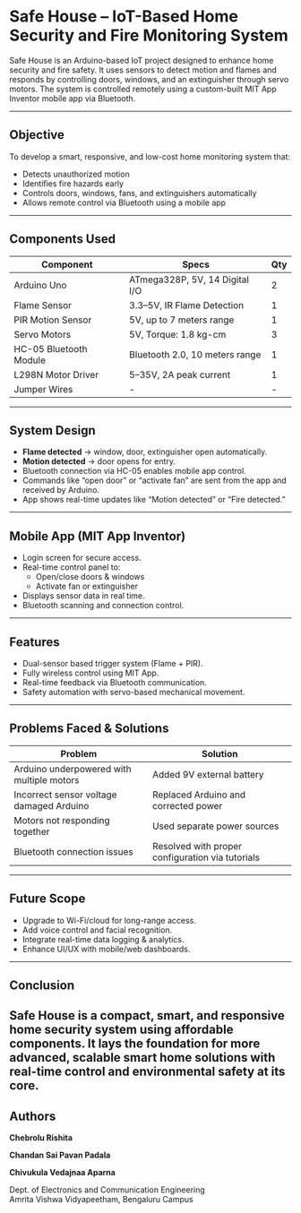 # Safe House – IoT-Based Home Security and Fire Monitoring System

Safe House is an Arduino-based IoT project designed to enhance home security and fire safety. It uses sensors to detect motion and flames and responds by controlling doors, windows, and an extinguisher through servo motors. The system is controlled remotely using a custom-built MIT App Inventor mobile app via Bluetooth.

---

## Objective

To develop a smart, responsive, and low-cost home monitoring system that:
- Detects unauthorized motion
- Identifies fire hazards early
- Controls doors, windows, fans, and extinguishers automatically
- Allows remote control via Bluetooth using a mobile app

---

## Components Used

| Component              | Specs                                     | Qty |
|------------------------|-------------------------------------------|-----|
| Arduino Uno            | ATmega328P, 5V, 14 Digital I/O            |  2  |
| Flame Sensor           | 3.3–5V, IR Flame Detection                |  1  |
| PIR Motion Sensor      | 5V, up to 7 meters range                  |  1  |
| Servo Motors           | 5V, Torque: 1.8 kg-cm                     |  3  |
| HC-05 Bluetooth Module | Bluetooth 2.0, 10 meters range            |  1  |
| L298N Motor Driver     | 5–35V, 2A peak current                    |  1  |
| Jumper Wires           | -                                         |  -  |

---

## System Design

- **Flame detected** → window, door, extinguisher open automatically.
- **Motion detected** → door opens for entry.
- Bluetooth connection via HC-05 enables mobile app control.
- Commands like “open door” or “activate fan” are sent from the app and received by Arduino.
- App shows real-time updates like “Motion detected” or “Fire detected.”

---

## Mobile App (MIT App Inventor)

- Login screen for secure access.
- Real-time control panel to:
  - Open/close doors & windows
  - Activate fan or extinguisher
- Displays sensor data in real time.
- Bluetooth scanning and connection control.

---

## Features

- Dual-sensor based trigger system (Flame + PIR).
- Fully wireless control using MIT App.
- Real-time feedback via Bluetooth communication.
- Safety automation with servo-based mechanical movement.

---

## Problems Faced & Solutions

| Problem | Solution |
|--------|----------|
| Arduino underpowered with multiple motors | Added 9V external battery |
| Incorrect sensor voltage damaged Arduino | Replaced Arduino and corrected power |
| Motors not responding together | Used separate power sources |
| Bluetooth connection issues | Resolved with proper configuration via tutorials |

---

## Future Scope

- Upgrade to Wi-Fi/cloud for long-range access.
- Add voice control and facial recognition.
- Integrate real-time data logging & analytics.
- Enhance UI/UX with mobile/web dashboards.

---

## Conclusion

Safe House is a compact, smart, and responsive home security system using affordable components. It lays the foundation for more advanced, scalable smart home solutions with real-time control and environmental safety at its core.
---

## Authors
**Chebrolu Rishita**  

**Chandan Sai Pavan Padala**

**Chivukula Vedajnaa Aparna**

Dept. of Electronics and Communication Engineering  
Amrita Vishwa Vidyapeetham, Bengaluru Campus
